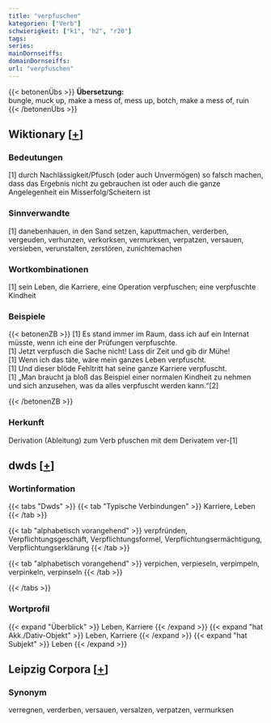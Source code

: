```yaml
---
title: "verpfuschen"
kategorien: ["Verb"]
schwierigkeit: ["k1", "h2", "r20"]
tags:
series:
mainDornseiffs:
domainDornseiffs:
url: "verpfuschen"
---
```


{{< betonenÜbs >}}
**Übersetzung:**  
bungle, muck up, make a mess  of, mess up, botch, make a mess of, ruin  
{{< /betonenÜbs >}}

## Wiktionary [[+](https://de.wiktionary.org/wiki/verpfuschen)]

### Bedeutungen
[1] durch Nachlässigkeit/Pfusch (oder auch Unvermögen) so falsch machen, dass das Ergebnis nicht zu gebrauchen ist oder auch die ganze Angelegenheit ein Misserfolg/Scheitern ist  

### Sinnverwandte
[1] danebenhauen, in den Sand setzen, kaputtmachen, verderben, vergeuden, verhunzen, verkorksen, vermurksen, verpatzen, versauen, versieben, verunstalten, zerstören, zunichtemachen  

### Wortkombinationen
[1] sein Leben, die Karriere, eine Operation verpfuschen; eine verpfuschte Kindheit  

### Beispiele
{{< betonenZB >}}
[1] Es stand immer im Raum, dass ich auf ein Internat müsste, wenn ich eine der Prüfungen verpfuschte.  
[1] Jetzt verpfusch die Sache nicht! Lass dir Zeit und gib dir Mühe!  
[1] Wenn ich das täte, wäre mein ganzes Leben verpfuscht.  
[1] Und dieser blöde Fehltritt hat seine ganze Karriere verpfuscht.  
[1] „Man braucht ja bloß das Beispiel einer normalen Kindheit zu nehmen und sich anzusehen, was da alles verpfuscht werden kann.“[2]  

{{< /betonenZB >}}
### Herkunft
Derivation (Ableitung) zum Verb pfuschen mit dem Derivatem ver-[1]  



## dwds [[+](https://www.dwds.de/wb/verpfuschen)]

### Wortinformation
{{< tabs "Dwds" >}}
{{< tab "Typische Verbindungen" >}}
Karriere, Leben
{{< /tab >}}

{{< tab "alphabetisch vorangehend" >}}
verpfründen, Verpflichtungsgeschäft, Verpflichtungsformel, Verpflichtungsermächtigung, Verpflichtungserklärung
{{< /tab >}}

{{< tab "alphabetisch vorangehend" >}}
verpichen, verpieseln, verpimpeln, verpinkeln, verpinseln
{{< /tab >}}

{{< /tabs >}}

### Wortprofil
{{< expand "Überblick" >}} Leben, Karriere {{< /expand >}}
{{< expand "hat Akk./Dativ-Objekt" >}} Leben, Karriere {{< /expand >}}
{{< expand "hat Subjekt" >}} Leben {{< /expand >}}

## Leipzig Corpora [[+](https://corpora.uni-leipzig.de/en/res?word=verpfuschen&corpusId=deu_newscrawl-public_2018)]


### Synonym
verregnen, verderben, versauen, versalzen, verpatzen, vermurksen

